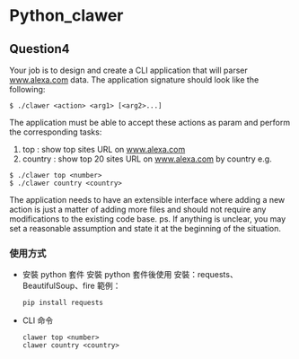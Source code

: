 # Python_clawer

## Question4

Your job is to design and create a CLI application that will parser www.alexa.com data. The application signature
should look like the following:

```shell=
$ ./clawer <action> <arg1> [<arg2>...]
```

The application must be able to accept these actions as param and perform the corresponding tasks:

1. top <number> : show top <number> sites URL on www.alexa.com
2. country <country> : show top 20 sites URL on www.alexa.com by country
   e.g.

```shell=
$ ./clawer top <number>
$ ./clawer country <country>
```

The application needs to have an extensible interface where adding a new action is just a matter of adding more files
and should not require any modifications to the existing code base.
ps. If anything is unclear, you may set a reasonable assumption and state it at the beginning of the situation.

### 使用方式

- 安裝 python 套件
  安裝 python 套件後使用
  安裝：requests、BeautifulSoup、fire
  範例：

  ```shell=
  pip install requests
  ```

- CLI 命令
  ```shell=
  clawer top <number>
  clawer country <country>
  ```
